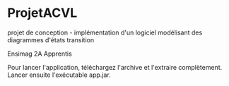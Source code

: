﻿# ProjetACVL

projet de conception - implémentation d'un logiciel modélisant des diagrammes d'états transition

Ensimag 2A Apprentis

Pour lancer l'application, téléchargez l'archive et l'extraire complètement. Lancer ensuite l'exécutable app.jar.